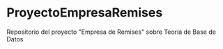 # ProyectoEmpresaRemises
Repositorio del proyecto "Empresa de Remises" sobre Teoría de Base de Datos
